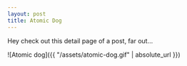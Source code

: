 ```yaml
---
layout: post
title: Atomic Dog
---
```


Hey check out this detail page of a post, far out...

![Atomic dog]({{ "/assets/atomic-dog.gif" | absolute_url }})